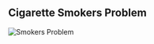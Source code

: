 ## Cigarette Smokers Problem

<img src="/smokersProblem.png" alt="Smokers Problem" title="Smokers Problem">